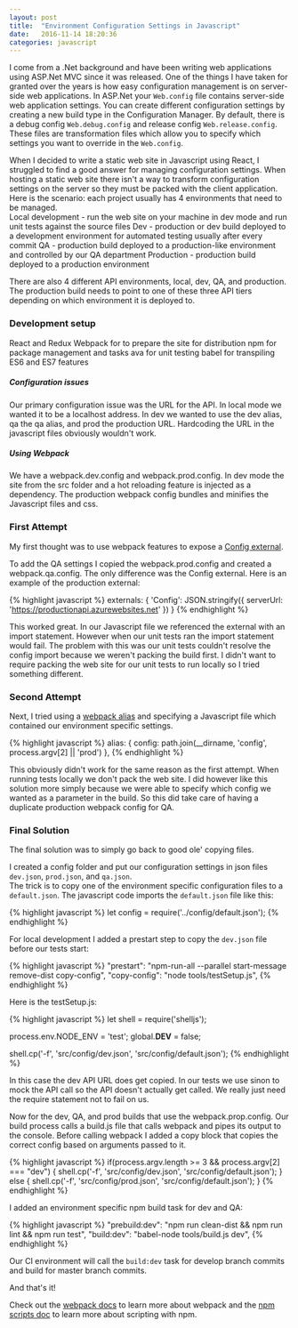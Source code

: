 ```yaml
---
layout: post
title:  "Environment Configuration Settings in Javascript"
date:   2016-11-14 18:20:36
categories: javascript
---
```

I come from a .Net background and have been writing web applications using ASP.Net MVC since it was released.  One of the things I have taken for granted over the years is how easy configuration management is on server-side web applications.
In ASP.Net your `Web.config` file contains server-side web application settings.  You can create different configuration settings by creating a new build type in the Configuration Manager.  By default, there is a debug config `Web.debug.config` and release config `Web.release.config`. These files are transformation files which allow you to specify which settings you want to override in the `Web.config`. 

When I decided to write a static web site in Javascript using React, I struggled to find a good answer for managing configuration settings.  When hosting a static web site there isn't a way to transform configuration settings on the server so they must be packed with the client application.  
Here is the scenario: each project usually has 4 environments that need to be managed.  
Local development - run the web site on your machine in dev mode and run unit tests against the source files
Dev - production or dev build deployed to a development environment for automated testing usually after every commit 
QA - production build deployed to a production-like environment and controlled by our QA department
Production - production build deployed to a production environment

There are also 4 different API environments, local, dev, QA, and production.  The production build needs to point to one of these three API tiers depending on which environment it is deployed to.

### Development setup
React and Redux
Webpack for to prepare the site for distribution
npm for package management and tasks
ava for unit testing
babel for transpiling ES6 and ES7 features

##### Configuration issues
Our primary configuration issue was the URL for the API.  In local mode we wanted it to be a localhost address.  In dev we wanted to use the dev alias, qa the qa alias, and prod the production URL.
Hardcoding the URL in the javascript files obviously wouldn't work.  

##### Using Webpack
We have a webpack.dev.config and webpack.prod.config.  In dev mode the site from the src folder and a hot reloading feature is injected as a dependency. The production webpack config bundles and minifies the Javascript files and css.

### First Attempt
My first thought was to use webpack features to expose a [Config external](https://webpack.github.io/docs/configuration.html#externals).

To add the QA settings I copied the webpack.prod.config and created a webpack.qa.config.  The only difference was the Config external.
Here is an example of the production external:

{% highlight javascript %}
  externals: {
    'Config': JSON.stringify({ serverUrl: 'https://productionapi.azurewebsites.net' })
  }
{% endhighlight %}

This worked great.  In our Javascript file we referenced the external with an import statement. However when our unit tests ran the import statement would fail. The problem with this was our unit tests couldn't resolve the config import because we weren't packing the build first.  I didn't want to require packing the web site for our unit tests to run locally so I tried something different. 

### Second Attempt
Next, I tried using a [webpack alias](https://webpack.github.io/docs/configuration.html#resolve-alias) and specifying a Javascript file which contained our environment specific settings.

{% highlight javascript %}
      alias: {
          config: path.join(__dirname, 'config', process.argv[2] || 'prod')
      },
{% endhighlight %}

This obviously didn't work for the same reason as the first attempt.  When running tests locally we don't pack the web site.  I did however like this solution more simply because we were able to specify which config we wanted as a parameter in the build.
So this did take care of having a duplicate production webpack config for QA.

### Final Solution
The final solution was to simply go back to good ole' copying files.

I created a config folder and put our configuration settings in json files `dev.json`, `prod.json`, and `qa.json`.  
The trick is to copy one of the environment specific configuration files to a `default.json`.  The javascript code imports the `default.json` file like this:

{% highlight javascript %}
let config = require('../config/default.json');
{% endhighlight %}

For local development I added a prestart step to copy the `dev.json` file before our tests start:

{% highlight javascript %}
"prestart": "npm-run-all --parallel start-message remove-dist copy-config",
"copy-config": "node tools/testSetup.js",
{% endhighlight %}

Here is the testSetup.js:

{% highlight javascript %}
let shell = require('shelljs');

process.env.NODE_ENV = 'test';
global.__DEV__ = false;

shell.cp('-f', 'src/config/dev.json', 'src/config/default.json');
{% endhighlight %}

In this case the dev API URL does get copied.  In our tests we use sinon to mock the API call so the API doesn't actually get called.  We really just need the require statement not to fail on us.

Now for the dev, QA, and prod builds that use the webpack.prop.config.
Our build process calls a build.js file that calls webpack and pipes its output to the console.
Before calling webpack I added a copy block that copies the correct config based on arguments passed to it.

{% highlight javascript %}
if(process.argv.length >= 3 && process.argv[2] === "dev") {
    shell.cp('-f', 'src/config/dev.json', 'src/config/default.json');
} else {
    shell.cp('-f', 'src/config/prod.json', 'src/config/default.json');
}
{% endhighlight %}

I added an environment specific npm build task for dev and QA:

{% highlight javascript %}
"prebuild:dev": "npm run clean-dist && npm run lint && npm run test",
"build:dev": "babel-node tools/build.js dev",
{% endhighlight %}

Our CI environment will call the `build:dev` task for develop branch commits and build for master branch commits.

And that's it!

Check out the [webpack docs][webpack] to learn more about webpack and the [npm scripts doc][npm-scripts] to learn more about scripting with npm.

[webpack]: https://webpack.github.io
[npm-scripts]: https://docs.npmjs.com/misc/scripts
